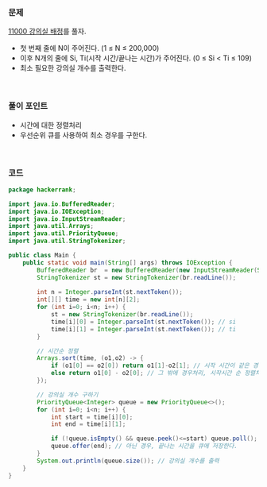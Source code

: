 ### 문제
[11000 강의실 배정](https://www.acmicpc.net/problem/11000)를 풀자. <br>
+ 첫 번째 줄에 N이 주어진다. (1 ≤ N ≤ 200,000)
+ 이후 N개의 줄에 Si, Ti(시작 시간/끝나는 시간)가 주어진다. (0 ≤ Si < Ti ≤ 109)
+ 최소 필요한 강의실 개수를 출력한다.

<br>

### 풀이 포인트
+ 시간에 대한 정렬처리
+ 우선순위 큐를 사용하여 최소 경우를 구한다.

<br>

### 코드
```java
package hackerrank;

import java.io.BufferedReader;
import java.io.IOException;
import java.io.InputStreamReader;
import java.util.Arrays;
import java.util.PriorityQueue;
import java.util.StringTokenizer;

public class Main {
    public static void main(String[] args) throws IOException {
        BufferedReader br  = new BufferedReader(new InputStreamReader(System.in));
        StringTokenizer st = new StringTokenizer(br.readLine());
        
        int n = Integer.parseInt(st.nextToken());
        int[][] time = new int[n][2];
        for (int i=0; i<n; i++) {
            st = new StringTokenizer(br.readLine());
            time[i][0] = Integer.parseInt(st.nextToken()); // si
            time[i][1] = Integer.parseInt(st.nextToken()); // ti
        }

        // 시간순 정렬
        Arrays.sort(time, (o1,o2) -> {
            if (o1[0] == o2[0]) return o1[1]-o2[1]; // 시작 시간이 같은 경우, 끝나는 시간에 대하여 오름차순 정렬 처리
            else return o1[0] - o2[0]; // 그 밖에 경우처리, 시작시간 순 정렬처리
        });

        // 강의실 개수 구하기
        PriorityQueue<Integer> queue = new PriorityQueue<>();
        for (int i=0; i<n; i++) {
            int start = time[i][0];
            int end = time[i][1];

            if (!queue.isEmpty() && queue.peek()<=start) queue.poll(); // 시작시간 >= 일찍 끝나는 시간
            queue.offer(end); // 아닌 경우, 끝나는 시간을 큐에 저장한다.
        }
        System.out.println(queue.size()); // 강의실 개수를 출력
    }
}
```

